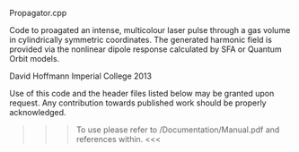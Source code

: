 Propagator.cpp

Code to proagated an intense, multicolour laser pulse through a gas volume in cylindrically symmetric coordinates.
The generated harmonic field is provided via the nonlinear dipole response calculated by SFA or Quantum Orbit models.

David Hoffmann
Imperial College 
2013

Use of this code and the header files listed below may be granted upon request.
Any contribution towards published work should be properly acknowledged.

>>>   To use please refer to /Documentation/Manual.pdf and references within.   <<<
